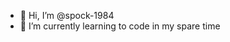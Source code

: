 - 👋 Hi, I’m @spock-1984
- 🌱 I’m currently learning to code in my spare time

<!---
spock-1984/spock-1984 is a ✨ special ✨ repository because its `README.md` (this file) appears on your GitHub profile.
You can click the Preview link to take a look at your changes.
--->
